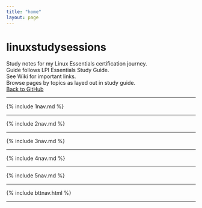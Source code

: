 ```yaml
---
title: "home"
layout: page
---
```


# linuxstudysessions
Study notes for my Linux Essentials certification journey.  
Guide follows LPI Essentials Study Guide.  
See Wiki for important links.  
Browse pages by topics as layed out in study guide.  
[Back to GitHub](https://github.com/bullintheserver/linuxstudysessions)  

---

{% include 1nav.md %}

--- 

{% include 2nav.md %}

--- 

{% include 3nav.md %}

---

{% include 4nav.md %}

---

{% include 5nav.md %}

---

{% include bttnav.html %}

---